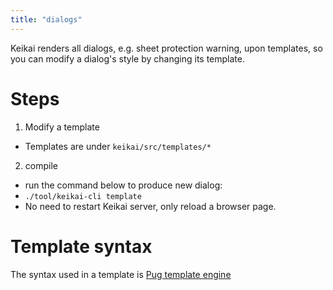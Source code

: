 ```yaml
---
title: "dialogs"
---
```


Keikai renders all dialogs, e.g. sheet protection warning, upon templates, so you can modify a dialog's style by changing its template.

# Steps
1. Modify a template
* Templates are under `keikai/src/templates/*`
2. compile
* run the command below to produce new dialog: 
* `./tool/keikai-cli template`
* No need to restart Keikai server, only reload a browser page.

# Template syntax
The syntax used in a template is [Pug template engine](https://pugjs.org/api/getting-started.html)
